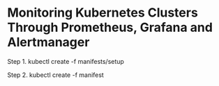 # Monitoring Kubernetes Clusters Through Prometheus, Grafana and Alertmanager


Step 1. kubectl create -f manifests/setup

Step 2. kubectl create -f manifest
